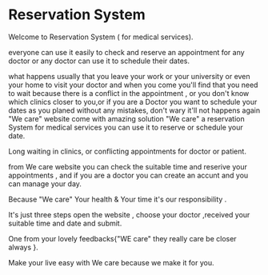 # Reservation System #

Welcome to Reservation System ( for medical services).

everyone can use it easily to check and  reserve an appointment for any doctor or any doctor can use it to schedule their dates.

what happens usually that you leave your work or your university or even your home to visit your doctor and when you come you'll find that you need to wait because there is a conflict in the appointment , or you don't know which clinics closer to you,or if you are a Doctor you want to schedule your dates as you planed without any mistakes, don't wary it'll not happens again "We care" website come with amazing solution "We care" a reservation System for medical services you can use it to reserve or schedule your date.


Long waiting in clinics, or conflicting appointments for doctor or patient.

from We care website you can check the suitable time and reserive your appointments , and if you are a doctor you can create an accunt and you can manage your day.

Because "We care" Your health & Your time it's our responsibility .

It's just three steps open the website , choose your doctor ,received your suitable time and date and submit.

One from your lovely feedbacks{"WE care" they really care be closer always }.  

Make your live easy with We care because we make it for you.
